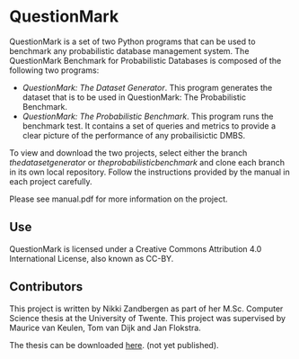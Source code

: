 # QuestionMark
QuestionMark is a set of two Python programs that can be used to benchmark any probabilistic database management system. The QuestionMark Benchmark for Probabilistic Databases is composed of the following two programs:
- _QuestionMark: The Dataset Generator_. This program generates the dataset that is to be used in QuestionMark: The Probabilistic Benchmark.
- _QuestionMark: The Probabilistic Benchmark_. This program runs the benchmark test. It contains a set of queries and metrics to provide a clear picture of the performance of any probailisictic DMBS.

To view and download the two projects, select either the branch _thedatasetgenerator_ or _theprobabilisticbenchmark_ and clone each branch in its own local repository. Follow the instructions provided by the manual in each project carefully.

Please see manual.pdf for more information on the project.

## Use
QuestionMark is licensed under a Creative Commons Attribution 4.0 International License, also known as CC-BY.

## Contributors
This project is written by Nikki Zandbergen as part of her M.Sc. Computer Science thesis
at the University of Twente.
This project was supervised by Maurice van Keulen, Tom van Dijk and Jan Flokstra.

The thesis can be downloaded [here](#). (not yet published).

